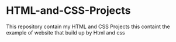 # HTML-and-CSS-Projects
This repository contain my HTML and CSS Projects
this containt the example of website that build up by Html and css
